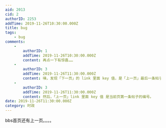 ```yaml
---
aid: 2013
cid: 2
authorID: 2253
addTime: 2019-11-26T10:30:00.000Z
title: bug
tags:
    - bug
comments:
    -
        authorID: 1
        addTime: 2019-11-26T10:30:00.000Z
        content: 再点一下有惊喜……
    -
        authorID: 3
        addTime: 2019-11-26T11:30:00.000Z
        content: 咦，发现「下一页」的 link 里面 key 值，是「上一页」最后一条帖子的编号。
    -
        authorID: 3
        addTime: 2019-11-26T11:30:00.000Z
        content: 然后，「上一页」link 里面 key 值 是当前页第一条帖子的编号。
date: 2019-11-26T11:30:00.000Z
category: 时政
---
```


bbs首页还有上一页。。。。
